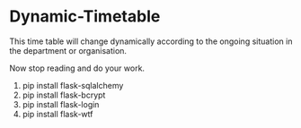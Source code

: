 # Dynamic-Timetable
This time table will change dynamically according to the ongoing situation in the department or organisation.

Now stop reading and do your work.

1. pip install flask-sqlalchemy
2. pip install flask-bcrypt
3. pip install flask-login
4. pip install flask-wtf
